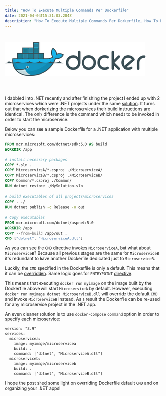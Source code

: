 ```yaml
---
title: "How To Execute Multiple Commands Per Dockerfile"
date: 2021-04-04T15:31:03.284Z
description: "How To Execute Multiple Commands Per Dockerfile, How To Efficiently Dockerize .NET App"
---
```


<div style="display:flex;justify-content:center;padding-right:10%;padding-bottom:50px;padding-top:30px;">
    <img src="docker.svg"
            alt="Docker Logo"
            style="margin:0;"
            />
</div>

I dabbled into .NET recently and after finishing the project I ended up with 2 microservices which were .NET projects under the same [solution](https://docs.microsoft.com/en-us/visualstudio/ide/solutions-and-projects-in-visual-studio?view=vs-2019). It turns out that when dockerizing the microservices their build instructions are identical. The only difference is the command which needs to be invoked in order to start the microservice.

Below you can see a sample Dockerfile for a .NET application with multiple microservices:

```dockerfile
FROM mcr.microsoft.com/dotnet/sdk:5.0 AS build
WORKDIR /app

# install necessary packages
COPY *.sln .
COPY MicroserviceA/*.csproj ./MicroserviceA/
COPY MicroserviceB/*.csproj ./MicroserviceB/
COPY Common/*.csproj ./Common/
RUN dotnet restore ./MySolution.sln

# build executables of all projects/microservices
COPY . ./
RUN dotnet publish -c Release -o out

# Copy executables
FROM mcr.microsoft.com/dotnet/aspnet:5.0
WORKDIR /app
COPY --from=build /app/out .
CMD ["dotnet", "MicroserviceA.dll"]
```

As you can see the `CMD` directive invokes `MicroserviceA`, but what about `MicroserviceB`? Because all previous stages are the same for `MicroserviceB` it's redundant to have another Dockerfile dedicated just to `MicroserviceB`.

Luckily, the `CMD` specified in the Dockerfile is only a default. This means that it can be [overridden](https://docs.docker.com/engine/reference/run/#cmd-default-command-or-options). Same logic goes for `ENTRYPOINT` [directive](https://docs.docker.com/engine/reference/run/#entrypoint-default-command-to-execute-at-runtime).

This means that executing `docker run myimage` on the image built by the Dockerfile above will start `MicroserviceA` by default. However, executing `docker run myimage dotnet MicroserviceB.dll` will override the default `CMD` and invoke `MicroserviceB` instead. As a result the Dockerfile can be re-used for any microservice project in the .NET app.

An even cleaner solution is to use `docker-compose` `command` option in order to specify each microservice:

```
version: "3.9"
services:
  microservicea:
    image: myimage/microservicea
    build: .
    command: ["dotnet", "MicroserviceA.dll"]
  microserviceb:
    image: myimage/microserviceb
    build: .
    command: ["dotnet", "MicroserviceB.dll"]
```

I hope the post shed some light on overriding Dockerfile default `CMD` and on organizing your .NET apps!

